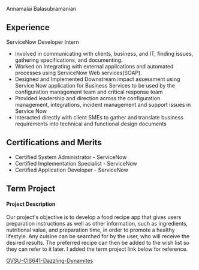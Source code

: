 Annamalai Balasubramanian

## Experience

ServiceNow Developer Intern

- Involved in communicating with clients, business, and IT, finding issues, gathering specifications, and documenting.
- Worked on Integrating with external applications and automated processes using ServiceNow Web services(SOAP).
- Designed and Implemented Downstream impact assessment using Service Now application for Business Services to be used by the configuration management team and critical response team
- Provided leadership and direction across the configuration management, integrations, incident management and support issues in Service Now
- Interacted directly with client SMEs to gather and translate business requirements into technical and functional design documents

## Certifications and Merits

- Certified System Administrator - ServiceNow
- Certified Implementation Specialist - ServiceNow
- Certified Application Developer - ServiceNow

## Term Project 

#### Project Description

Our project's objective is to develop a food recipe app that gives users preparation instructions as well as other information, such as ingredients, nutritional value, and preparation time, in order to promote a healthy lifestyle. Any cuisine can be searched for by the user, who will receive the desired results. The preferred recipe can then be added to the wish list so they can refer to it later. I added the term project link below for reference.

<a href ="https://github.com/SapnaMuthu/-GVSU-CIS641-Dazzling-Dynamites"> GVSU-CIS641-Dazzling-Dynamites</a>



